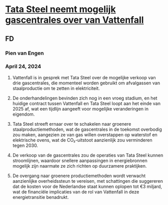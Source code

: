 # [Tata Steel neemt mogelijk gascentrales over van Vattenfall](https://advance.lexis.com/api/document?collection=news&id=urn:contentItem:6BW5-MB51-DYWB-R4M5-00000-00&context=1519360)
## FD
### Pien van Engen
### April 24, 2024

1. Vattenfall is in gesprek met Tata Steel over de mogelijke verkoop van drie gascentrales, die momenteel worden gebruikt om afvalgassen van staalproductie om te zetten in elektriciteit.

2. De onderhandelingen bevinden zich nog in een vroeg stadium, en het huidige contract tussen Vattenfall en Tata Steel loopt aan het einde van 2025 af, wat een tijdlijn aangeeft voor mogelijke veranderingen in eigendom.

3. Tata Steel streeft ernaar over te schakelen naar groenere staalproductiemethoden, wat de gascentrales in de toekomst overbodig zou maken, aangezien ze van gas willen overstappen op waterstof en elektrische ovens, wat de CO₂-uitstoot aanzienlijk zou verminderen tegen 2030.

4. De verkoop van de gascentrales zou de operaties van Tata Steel kunnen stroomlijnen, waardoor snellere aanpassingen in energiebronnen mogelijk zijn naarmate ze zich richten op duurzamere praktijken.

5. De overgang naar groenere productiemethoden wordt verwacht aanzienlijke overheidssteun te vereisen, met schattingen die suggereren dat de kosten voor de Nederlandse staat kunnen oplopen tot €3 miljard, wat de financiële implicaties van de rol van Vattenfall in deze energietransitie benadrukt.